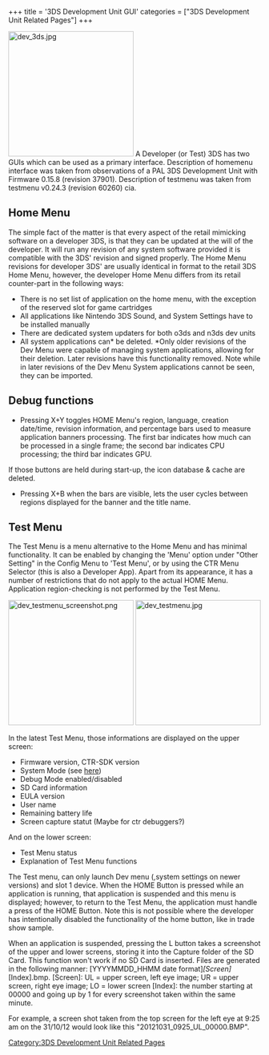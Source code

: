 +++
title = '3DS Development Unit GUI'
categories = ["3DS Development Unit Related Pages"]
+++

<img src="dev_3ds.jpg" title="dev_3ds.jpg" width="250"
alt="dev_3ds.jpg" /> A Developer (or Test) 3DS has two GUIs which can be
used as a primary interface. Description of homemenu interface was taken
from observations of a PAL 3DS Development Unit with Firmware 0.15.8
(revision 37901). Description of testmenu was taken from testmenu
v0.24.3 (revision 60260) cia.

## Home Menu

The simple fact of the matter is that every aspect of the retail
mimicking software on a developer 3DS, is that they can be updated at
the will of the developer. It will run any revision of any system
software provided it is compatible with the 3DS' revision and signed
properly. The Home Menu revisions for developer 3DS' are usually
identical in format to the retail 3DS Home Menu, however, the developer
Home Menu differs from its retail counter-part in the following ways:

- There is no set list of application on the home menu, with the
  exception of the reserved slot for game cartridges
- All applications like Nintendo 3DS Sound, and System Settings have to
  be installed manually
- There are dedicated system updaters for both o3ds and n3ds dev units
- All system applications can\* be deleted. \*Only older revisions of
  the Dev Menu were capable of managing system applications, allowing
  for their deletion. Later revisions have this functionality removed.
  Note while in later revisions of the Dev Menu System applications
  cannot be seen, they can be imported.

## Debug functions

- Pressing X+Y toggles HOME Menu's region, language, creation date/time,
  revision information, and percentage bars used to measure application
  banners processing. The first bar indicates how much can be processed
  in a single frame; the second bar indicates CPU processing; the third
  bar indicates GPU.

If those buttons are held during start-up, the icon database & cache are
deleted.

- Pressing X+B when the bars are visible, lets the user cycles between
  regions displayed for the banner and the title name.

## Test Menu

The Test Menu is a menu alternative to the Home Menu and has minimal
functionality. It can be enabled by changing the 'Menu' option under
"Other Setting" in the Config Menu to 'Test Menu', or by using the CTR
Menu Selector (this is also a Developer App). Apart from its appearance,
it has a number of restrictions that do not apply to the actual HOME
Menu. Application region-checking is not performed by the Test Menu.

<img src="dev_testmenu_screenshot.png"
title="dev_testmenu_screenshot.png" width="250"
alt="dev_testmenu_screenshot.png" />
<img src="dev_testmenu.jpg" title="dev_testmenu.jpg" width="250"
alt="dev_testmenu.jpg" />

In the latest Test Menu, those informations are displayed on the upper
screen:

- Firmware version, CTR-SDK version
- System Mode (see
  [here](3DS_Development_Unit_Software#Config "wikilink"))
- Debug Mode enabled/disabled
- SD Card information
- EULA version
- User name
- Remaining battery life
- Screen capture statut (Maybe for ctr debuggers?)

And on the lower screen:

- Test Menu status
- Explanation of Test Menu functions

The Test menu, can only launch Dev menu (,system settings on newer
versions) and slot 1 device. When the HOME Button is pressed while an
application is running, that application is suspended and this menu is
displayed; however, to return to the Test Menu, the application must
handle a press of the HOME Button. Note this is not possible where the
developer has intentionally disabled the functionality of the home
button, like in trade show sample.

When an application is suspended, pressing the L button takes a
screenshot of the upper and lower screens, storing it into the Capture
folder of the SD Card. This function won't work if no SD Card is
inserted. Files are generated in the following manner: \[YYYYMMDD_HHMM
date format\]_\[Screen\]_\[Index\].bmp. \[Screen\]: UL = upper screen,
left eye image; UR = upper screen, right eye image; LO = lower screen
\[Index\]: the number starting at 00000 and going up by 1 for every
screenshot taken within the same minute.

For example, a screen shot taken from the top screen for the left eye at
9:25 am on the 31/10/12 would look like this
"20121031_0925_UL_00000.BMP".

[Category:3DS Development Unit Related
Pages](Category:3DS_Development_Unit_Related_Pages "wikilink")